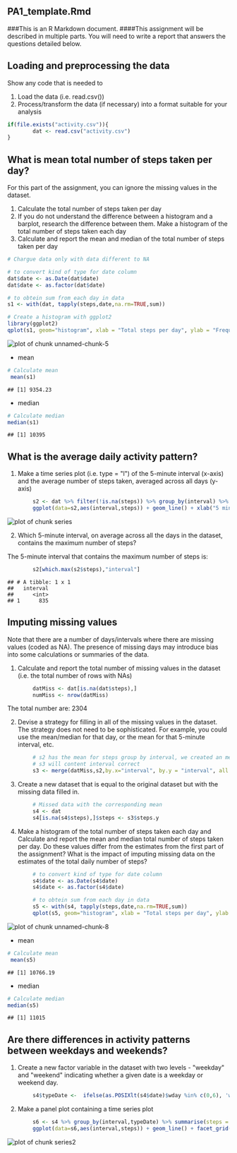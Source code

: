 


## PA1_template.Rmd

###This is an R Markdown document.
####This assignment will be described in multiple parts. You will need to write a report that answers the questions detailed below.

## Loading and preprocessing the data

 Show any code that is needed to
 1. Load the data (i.e. read.csv())
 2. Process/transform the data (if necessary) into a format suitable for your analysis


```r
if(file.exists("activity.csv")){
        dat <- read.csv("activity.csv")
}
```

## What is mean total number of steps taken per day?

For this part of the assignment, you can ignore the missing values in the dataset.

1. Calculate the total number of steps taken per day
2. If you do not understand the difference between a histogram and a barplot, research the difference between them. Make a histogram of the total number of steps taken each day
3. Calculate and report the mean and median of the total number of steps taken per day


```r
# Chargue data only with data different to NA

# to convert kind of type for date column
dat$date <- as.Date(dat$date)
dat$date <- as.factor(dat$date)

# to obtein sum from each day in data
s1 <- with(dat, tapply(steps,date,na.rm=TRUE,sum))

# Create a histogram with ggplot2
library(ggplot2)
qplot(s1, geom="histogram", xlab = "Total steps per day", ylab = "Frequency", binwidth=400)
```

![plot of chunk unnamed-chunk-5](figure/unnamed-chunk-5-1.png)

* mean
 

```r
# Calculate mean
 mean(s1)
```

```
## [1] 9354.23
```

* median


```r
# Calculate median
median(s1)
```

```
## [1] 10395
```

## What is the average daily activity pattern?

1. Make a time series plot (i.e. type = "l") of the 5-minute interval (x-axis) and the average number of steps taken, averaged across all days (y-axis)




```r
        s2 <- dat %>% filter(!is.na(steps)) %>% group_by(interval) %>% summarise(steps = mean(steps))
        ggplot(data=s2,aes(interval,steps)) + geom_line() + xlab("5 minute interval") + ylab("Average of number steps")
```

![plot of chunk series](figure/series-1.png)

2. Which 5-minute interval, on average across all the days in the dataset, contains the maximum number of steps?

The 5-minute interval that contains the maximum number of steps is:


```r
        s2[which.max(s2$steps),"interval"]
```

```
## # A tibble: 1 x 1
##   interval
##      <int>
## 1      835
```

## Imputing missing values

Note that there are a number of days/intervals where there are missing values (coded as NA). The presence of missing days may introduce bias into some calculations or summaries of the data.

1. Calculate and report the total number of missing values in the dataset (i.e. the total number of rows with NAs)


```r
        datMiss <- dat[is.na(dat$steps),]
        numMiss <- nrow(datMiss)
```
The total number are: 2304

2. Devise a strategy for filling in all of the missing values in the dataset. The strategy does not need to be sophisticated. For example, you could use the mean/median for that day, or the mean for that 5-minute interval, etc.


```r
        # s2 has the mean for steps group by interval, we created an merge
        # s3 will content interval correct
        s3 <- merge(datMiss,s2,by.x="interval", by.y = "interval", all = TRUE)
```

3. Create a new dataset that is equal to the original dataset but with the missing data filled in.


```r
        # Missed data with the corresponding mean
        s4 <- dat
        s4[is.na(s4$steps),]$steps <- s3$steps.y
```

4. Make a histogram of the total number of steps taken each day and Calculate and report the mean and median total number of steps taken per day. Do these values differ from the estimates from the first part of the assignment? What is the impact of imputing missing data on the estimates of the total daily number of steps?


```r
        # to convert kind of type for date column
        s4$date <- as.Date(s4$date)
        s4$date <- as.factor(s4$date)

        # to obtein sum from each day in data
        s5 <- with(s4, tapply(steps,date,na.rm=TRUE,sum))
        qplot(s5, geom="histogram", xlab = "Total steps per day", ylab = "Frequency", binwidth=400)
```

![plot of chunk unnamed-chunk-8](figure/unnamed-chunk-8-1.png)

* mean
 

```r
# Calculate mean
 mean(s5)
```

```
## [1] 10766.19
```

* median


```r
# Calculate median
median(s5)
```

```
## [1] 11015
```

## Are there differences in activity patterns between weekdays and weekends?

1. Create a new factor variable in the dataset with two levels - "weekday" and "weekend" indicating whether a given date is a weekday or weekend day.



```r
        s4$typeDate <-  ifelse(as.POSIXlt(s4$date)$wday %in% c(0,6), 'weekend', 'weekday')
```

2. Make a panel plot containing a time series plot


```r
        s6 <- s4 %>% group_by(interval,typeDate) %>% summarise(steps = mean(steps))
        ggplot(data=s6,aes(interval,steps)) + geom_line() + facet_grid(typeDate ~ .) + xlab("5 minute interval") + ylab("Average of number steps")
```

![plot of chunk series2](figure/series2-1.png)

